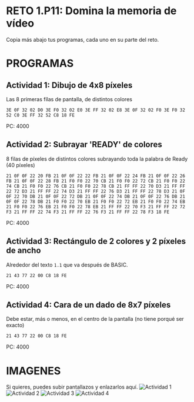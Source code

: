 # RETO 1.P11: Domina la memoria de vídeo
Copia más abajo tus programas, cada uno en su parte del reto.

# PROGRAMAS

## Actividad 1: Dibujo de 4x8 píxeles
Las 8 primeras fílas de pantalla, de distintos colores
```
3E 0F 32 02 D0 3E F0 32 02 E0 3E FF 32 02 E8 3E 0F 32 02 F0 3E F0 32 52 C0 3E FF 32 52 C8 18 FE
```
PC: 4000

## Actividad 2: Subrayar 'READY' de colores
8 filas de píxeles de distintos colores subrayando toda la palabra de Ready (40 píxeles)
```
21 0F 0F 22 20 FB 21 0F 0F 22 22 FB 21 0F 0F 22 24 FB 21 0F 0F 22 26 FB 21 0F 0F 22 28 FB 21 F0 F0 22 70 CB 21 F0 F0 22 72 CB 21 F0 F0 22 74 CB 21 F0 F0 22 76 CB 21 F0 F0 22 78 CB 21 FF FF 22 70 D3 21 FF FF 22 72 D3 21 FF FF 22 74 D3 21 FF FF 22 76 D3 21 FF FF 22 78 D3 21 0F 0F 22 70 DB 21 0F 0F 22 72 DB 21 0F 0F 22 74 DB 21 0F 0F 22 76 DB 21 0F 0F 22 78 DB 21 F0 F0 22 70 EB 21 F0 F0 22 72 EB 21 F0 F0 22 74 EB 21 F0 F0 22 76 EB 21 F0 F0 22 78 EB 21 FF FF 22 70 F3 21 FF FF 22 72 F3 21 FF FF 22 74 F3 21 FF FF 22 76 F3 21 FF FF 22 78 F3 18 FE
```
PC: 4000

## Actividad 3: Rectángulo de 2 colores y 2 píxeles de ancho
Alrededor del texto `1.1` que va después de BASIC.
```
21 43 77 22 00 C8 18 FE
```
PC: 4000

## Actividad 4: Cara de un dado de 8x7 píxeles
Debe estar, más o menos, en el centro de la pantalla (no tiene porqué ser exacto)
```
21 43 77 22 00 C8 18 FE
```
PC: 4000

# IMAGENES
Si quieres, puedes subir pantallazos y enlazarlos aquí.
![Actividad 1](/tuimagen1.png)
![Actividad 2](/tuimagen2.png)
![Actividad 3](/tuimagen3.png)
![Actividad 4](/tuimagen4.png)

